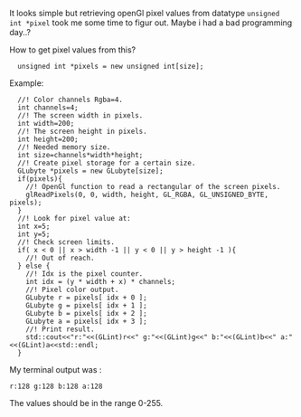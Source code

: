 It looks simple but retrieving openGl pixel values from datatype `unsigned int *pixel` took me some time to figur out.
Maybe i had a bad programming day..?

How to get pixel values from this?

      unsigned int *pixels = new unsigned int[size];

Example:

      //! Color channels Rgba=4.
      int channels=4;
      //! The screen width in pixels.
      int width=200;
      //! The screen height in pixels.
      int height=200;
      //! Needed memory size.
      int size=channels*width*height;
      //! Create pixel storage for a certain size.
      GLubyte *pixels = new GLubyte[size];
      if(pixels){
        //! OpenGl function to read a rectangular of the screen pixels.
        glReadPixels(0, 0, width, height, GL_RGBA, GL_UNSIGNED_BYTE, pixels);
      }
      //! Look for pixel value at:
      int x=5;
      int y=5;
      //! Check screen limits.
      if( x < 0 || x > width -1 || y < 0 || y > height -1 ){
        //! Out of reach.
      } else {
        //! Idx is the pixel counter.
        int idx = (y * width + x) * channels;
        //! Pixel color output.
        GLubyte r = pixels[ idx + 0 ];
        GLubyte g = pixels[ idx + 1 ];
        GLubyte b = pixels[ idx + 2 ];
        GLubyte a = pixels[ idx + 3 ];
        //! Print result.
        std::cout<<"r:"<<(GLint)r<<" g:"<<(GLint)g<<" b:"<<(GLint)b<<" a:"<<(GLint)a<<std::endl;
      }
      
My terminal output was :

    r:128 g:128 b:128 a:128
    
The values should be in the range 0-255.    
                
